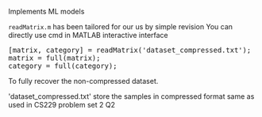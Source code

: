 Implements ML models

`readMatrix.m` has been tailored for our us by simple revision
You can directly use cmd in MATLAB interactive interface
<pre>
[matrix, category] = readMatrix('dataset_compressed.txt');
matrix = full(matrix);
category = full(category);
</pre>

To fully recover the non-compressed dataset.

'dataset_compressed.txt' store the samples in compressed format same as used in 
CS229 problem set 2 Q2